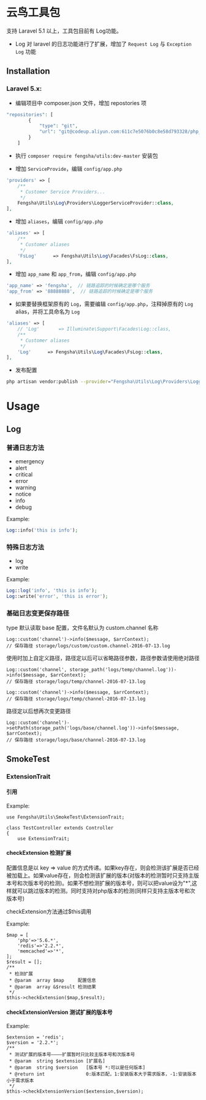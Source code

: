 # 云鸟工具包
支持 Laravel 5.1 以上，工具包目前有 Log功能。
* Log 对 laravel 的日志功能进行了扩展，增加了 `Request Log` 与 `Exception Log` 功能

## Installation
### Laravel 5.x:
* 编辑项目中 composer.json 文件，增加 repostories 项
```php
"repositories": [
        {
            "type": "git",
            "url": "git@codeup.aliyun.com:611c7e5076b0c8e58d793328/php_utils.git"
        }
    ]
```
* 执行 `composer require fengsha/utils:dev-master` 安装包

* 增加 `ServiceProvide`，编辑 `config/app.php`
```php
'providers' => [
    /**
     * Customer Service Providers...
     */
    Fengsha\Utils\Log\Providers\LoggerServiceProvider::class,
],
```

* 增加 `aliases`，编辑 `config/app.php`
```php
'aliases' => [
    /**
     * Customer aliases
     */
    'FsLog'      => Fengsha\Utils\Log\Facades\FsLog::class,
],
```

* 增加 `app_name` 和 `app_from`，编辑 `config/app.php`
```php
'app_name' => 'fengsha',  // 链路追踪的时候确定是哪个服务
'app_from' => '88888888',  // 链路追踪的时候确定是哪个服务
```

* 如果要替换框架原有的 `Log`，需要编辑 `config/app.php`，注释掉原有的 `Log` alias，并将工具命名为 `Log`
```php
'aliases' => [
    // 'Log'       => Illuminate\Support\Facades\Log::class,
    /**
     * Customer aliases
     */
    'Log'      => Fengsha\Utils\Log\Facades\FsLog::class,
],
```
* 发布配置
```sh
php artisan vendor:publish --provider="Fengsha\Utils\Log\Providers\LoggerServiceProvider"
```

# Usage
## Log
### 普通日志方法
* emergency
* alert
* critical
* error
* warning
* notice
* info
* debug

Example:
```php
Log::info('this is info');
```

### 特殊日志方法
* log
* write

Example:
```php
Log::log('info', 'this is info');
Log::write('error', 'this is error');
```

### 基础日志变更保存路径
type 默认读取 base 配置，文件名默认为 custom.channel 名称
```
Log::custom('channel')->info($message, $arrContext);
// 保存路径 storage/logs/custom/custom.channel-2016-07-13.log
```

使用时加上自定义路径，路径定以后可以省略路径参数，路径参数请使用绝对路径
```
Log::custom('channel', storage_path('logs/temp/channel.log'))->info($message, $arrContext);
// 保存路径 storage/logs/temp/channel-2016-07-13.log

Log::custom('channel')->info($message, $arrContext);
// 保存路径 storage/logs/temp/channel-2016-07-13.log
```

路径定以后想再次变更路径
```
Log::custom('channel')->setPath(storage_path('logs/base/channel.log'))->info($message, $arrContext);
// 保存路径 storage/logs/base/channel-2016-07-13.log
```

## SmokeTest
### ExtensionTrait

#### 引用

Example:
```
use Fengsha\Utils\SmokeTest\ExtensionTrait;

class TestController extends Controller
{
    use ExtensionTrait;
```

#### checkExtension 检测扩展

配置信息是以 key => value 的方式传递。如果key存在，则会检测该扩展是否已经被加载上。如果value存在，则会检测该扩展的版本(对版本的检测暂时只支持主版本号和次版本号的检测)。如果不想检测扩展的版本号，则可以把value设为"*",这样就可以跳过版本的检测。同时支持对php版本的检测(同样只支持主版本号和次版本号)

checkExtension方法通过$this调用

Example:
```
$map = [
    'php'=>'5.6.*',
    'redis'=>'2.2.*',
    'memcached'=>'*',
];
$result = [];
/**
 * 检测扩展
 * @param  array $map     配置信息
 * @param  array &$result 检测结果
 */
$this->checkExtension($map,$result);
```

#### checkExtensionVersion 测试扩展的版本号

Example:
```
$extension = 'redis';
$version = '2.2.*';
/**
 * 测试扩展的版本号————扩展暂时只比较主版本号和次版本号
 * @param  string $extension [扩展名]
 * @param  string $version   [版本号 *:可以是任何版本]
 * @return int               0:版本匹配，1:安装版本大于需求版本，-1:安装版本小于需求版本
 */
$this->checkExtensionVersion($extension,$version);
```




